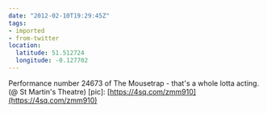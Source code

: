 ```yaml
---
date: "2012-02-10T19:29:45Z"
tags:
- imported
- from-twitter
location:
  latitude: 51.512724
  longitude: -0.127702
---
```

Performance number 24673 of The Mousetrap - that's a whole lotta acting. \(@ St Martin's Theatre) \[pic\]: [https://4sq.com/zmm910](https://4sq.com/zmm910)
